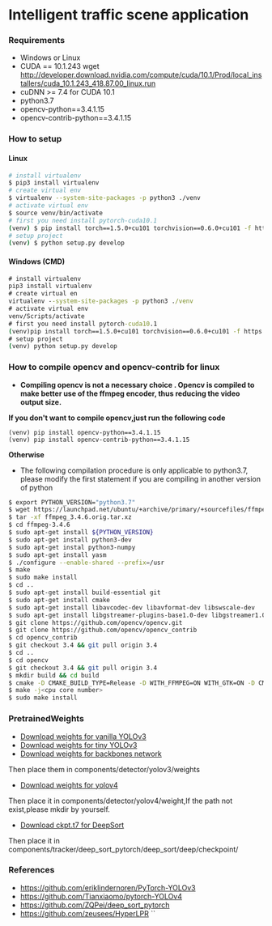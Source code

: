 # Intelligent traffic scene application
### Requirements

- Windows or Linux
- CUDA == 10.1.243
wget http://developer.download.nvidia.com/compute/cuda/10.1/Prod/local_installers/cuda_10.1.243_418.87.00_linux.run
- cuDNN >= 7.4 for CUDA 10.1
- python3.7
- opencv-python==3.4.1.15
- opencv-contrib-python==3.4.1.15

### How to setup


#### Linux 

```bash
# install virtualenv
$ pip3 install virtualenv
# create virtual env
$ virtualenv --system-site-packages -p python3 ./venv
# activate virtual env
$ source venv/bin/activate
# first you need install pytorch-cuda10.1
(venv) $ pip install torch==1.5.0+cu101 torchvision==0.6.0+cu101 -f https://download.pytorch.org/whl/torch_stable.html
# setup project
(venv) $ python setup.py develop
```

#### Windows (CMD)

```cmd
# install virtualenv
pip3 install virtualenv
# create virtual en
virtualenv --system-site-packages -p python3 ./venv
# activate virtual env
venv/Scripts/activate
# first you need install pytorch-cuda10.1
(venv)pip install torch==1.5.0+cu101 torchvision==0.6.0+cu101 -f https://download.pytorch.org/whl/torch_stable.html
# setup project
(venv) python setup.py develop
```

### How to compile opencv  and opencv-contrib for linux

- **Compiling opencv is not a necessary choice . Opencv is compiled to make better use of the ffmpeg encoder, thus reducing the video output size.**

**If you don't want to compile opencv,just run the following code**

```
(venv) pip install opencv-python==3.4.1.15
(venv) pip install opencv-contrib-python==3.4.1.15
````

**Otherwise**

- The following compilation procedure is only applicable to python3.7, please modify the first statement if you are compiling in another version of python

```bash
$ export PYTHON_VERSION="python3.7"
$ wget https://launchpad.net/ubuntu/+archive/primary/+sourcefiles/ffmpeg/7:3.4.6-0ubuntu0.18.04.1/ffmpeg_3.4.6.orig.tar.xz
$ tar -xf ffmpeg_3.4.6.orig.tar.xz
$ cd ffmpeg-3.4.6
$ sudo apt-get install ${PYTHON_VERSION}
$ sudo apt-get install python3-dev
$ sudo apt-get instal python3-numpy
$ sudo apt-get install yasm
$ ./configure --enable-shared --prefix=/usr
$ make
$ sudo make install
$ cd ..
$ sudo apt-get install build-essential git
$ sudo apt-get install cmake
$ sudo apt-get install libavcodec-dev libavformat-dev libswscale-dev
$ sudo apt-get install libgstreamer-plugins-base1.0-dev libgstreamer1.0-dev
$ git clone https://github.com/opencv/opencv.git
$ git clone https://github.com/opencv/opencv_contrib
$ cd opencv_contrib
$ git checkout 3.4 && git pull origin 3.4
$ cd ..
$ cd opencv
$ git checkout 3.4 && git pull origin 3.4
$ mkdir build && cd build
$ cmake -D CMAKE_BUILD_TYPE=Release -D WITH_FFMPEG=ON WITH_GTK=ON -D CMAKE_INSTALL_PREFIX=/usr/local PYTHON3_EXECUTABLE = /usr/bin/python3 PYTHON_INCLUDE_DIR = /usr/include/python PYTHON_INCLUDE_DIR2 = /usr/include/x86_64-linux-gnu/${PYTHON_VERSION}m PYTHON_LIBRARY = /usr/lib/x86_64-linux-gnu/lib${PYTHON_VERSION}m.so PYTHON3_NUMPY_INCLUDE_DIRS = /usr/lib/python3/dist-packages/numpy/core/include/ -D OPENCV_ENABLE_NONFREE=ON -DOPENCV_EXTRA_MODULES_PATH=/home/${USER}/opencv_contrib/modules/ ..
$ make -j<cpu core number>
$ sudo make install
```

### PretrainedWeights

- [Download weights for vanilla YOLOv3](https://pjreddie.com/media/files/yolov3.weights)
- [Download weights for tiny YOLOv3](https://pjreddie.com/media/files/yolov3-tiny.weights)
- [Download weights for backbones network](https://pjreddie.com/media/files/darknet53.conv.74)

Then place them in components/detector/yolov3/weights

- [Download weights for yolov4](https://github.com/AlexeyAB/darknet/releases/download/darknet_yolo_v3_optimal/yolov4.weights)

Then place it in components/detector/yolov4/weight,If the path not exist,please mkdir by yourself.


- [Download ckpt.t7 for DeepSort](https://drive.google.com/drive/folders/1xhG0kRH1EX5B9_Iz8gQJb7UNnn_riXi6)

Then place it in components/tracker/deep_sort_pytorch/deep_sort/deep/checkpoint/

### References

- https://github.com/eriklindernoren/PyTorch-YOLOv3
- https://github.com/Tianxiaomo/pytorch-YOLOv4
- https://github.com/ZQPei/deep_sort_pytorch
- https://github.com/zeusees/HyperLPR
``
